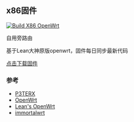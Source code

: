 ## x86固件
[![Build X86 OpenWrt](https://github.com/taanng/x86_Openwrt/actions/workflows/build-x86-openwrt.yml/badge.svg)](https://github.com/taanng/x86_Openwrt/actions/workflows/build-x86-openwrt.yml)

自用旁路由

基于Lean大神原版openwrt，固件每日同步最新代码


[点击下载固件](https://github.com/taanng/x86_Openwrt/releases) 


### 参考

- [P3TERX](https://github.com/P3TERX/Actions-OpenWrt)
- [OpenWrt](https://github.com/openwrt/openwrt)
- [Lean's OpenWrt](https://github.com/coolsnowwolf/lede)
- [immortalwrt](https://github.com/immortalwrt/immortalwrt)

